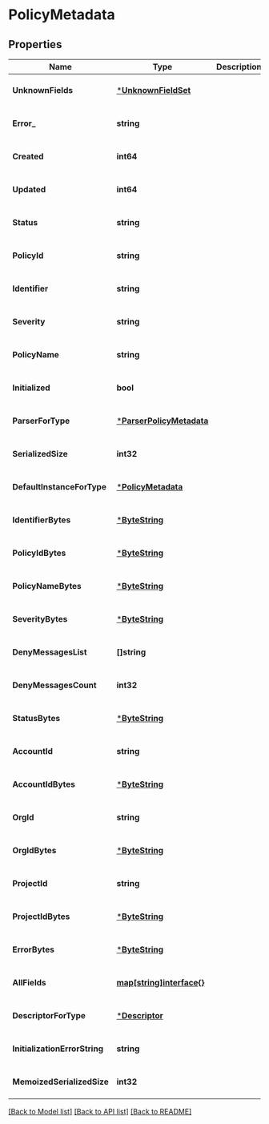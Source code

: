 # PolicyMetadata

## Properties
Name | Type | Description | Notes
------------ | ------------- | ------------- | -------------
**UnknownFields** | [***UnknownFieldSet**](UnknownFieldSet.md) |  | [optional] [default to null]
**Error_** | **string** |  | [optional] [default to null]
**Created** | **int64** |  | [optional] [default to null]
**Updated** | **int64** |  | [optional] [default to null]
**Status** | **string** |  | [optional] [default to null]
**PolicyId** | **string** |  | [optional] [default to null]
**Identifier** | **string** |  | [optional] [default to null]
**Severity** | **string** |  | [optional] [default to null]
**PolicyName** | **string** |  | [optional] [default to null]
**Initialized** | **bool** |  | [optional] [default to null]
**ParserForType** | [***ParserPolicyMetadata**](ParserPolicyMetadata.md) |  | [optional] [default to null]
**SerializedSize** | **int32** |  | [optional] [default to null]
**DefaultInstanceForType** | [***PolicyMetadata**](PolicyMetadata.md) |  | [optional] [default to null]
**IdentifierBytes** | [***ByteString**](ByteString.md) |  | [optional] [default to null]
**PolicyIdBytes** | [***ByteString**](ByteString.md) |  | [optional] [default to null]
**PolicyNameBytes** | [***ByteString**](ByteString.md) |  | [optional] [default to null]
**SeverityBytes** | [***ByteString**](ByteString.md) |  | [optional] [default to null]
**DenyMessagesList** | **[]string** |  | [optional] [default to null]
**DenyMessagesCount** | **int32** |  | [optional] [default to null]
**StatusBytes** | [***ByteString**](ByteString.md) |  | [optional] [default to null]
**AccountId** | **string** |  | [optional] [default to null]
**AccountIdBytes** | [***ByteString**](ByteString.md) |  | [optional] [default to null]
**OrgId** | **string** |  | [optional] [default to null]
**OrgIdBytes** | [***ByteString**](ByteString.md) |  | [optional] [default to null]
**ProjectId** | **string** |  | [optional] [default to null]
**ProjectIdBytes** | [***ByteString**](ByteString.md) |  | [optional] [default to null]
**ErrorBytes** | [***ByteString**](ByteString.md) |  | [optional] [default to null]
**AllFields** | [**map[string]interface{}**](interface{}.md) |  | [optional] [default to null]
**DescriptorForType** | [***Descriptor**](Descriptor.md) |  | [optional] [default to null]
**InitializationErrorString** | **string** |  | [optional] [default to null]
**MemoizedSerializedSize** | **int32** |  | [optional] [default to null]

[[Back to Model list]](../README.md#documentation-for-models) [[Back to API list]](../README.md#documentation-for-api-endpoints) [[Back to README]](../README.md)

